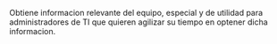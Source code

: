 Obtiene informacion relevante del equipo, especial y de utilidad para administradores de TI que quieren agilizar su tiempo en optener dicha informacion. 
